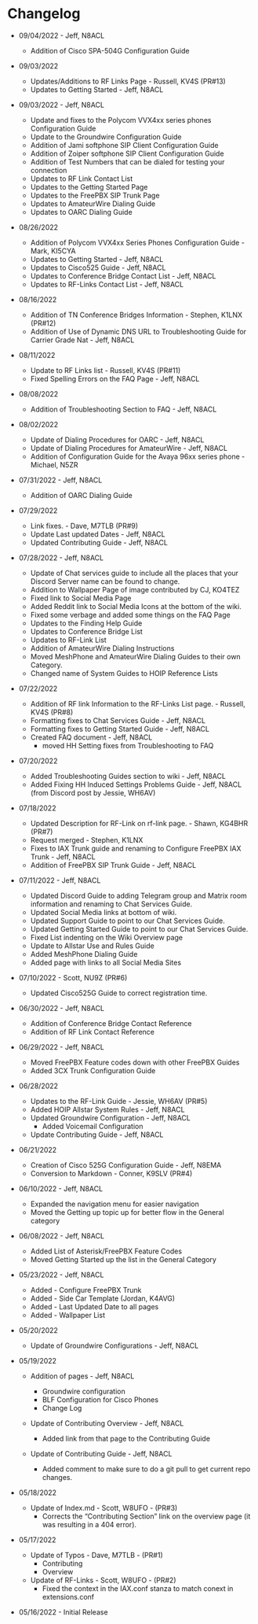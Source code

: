 # Changelog

* 09/04/2022 - Jeff, N8ACL
    * Addition of Cisco SPA-504G Configuration Guide

* 09/03/2022
    * Updates/Additions to RF Links Page - Russell, KV4S (PR#13)
    * Updates to Getting Started - Jeff, N8ACL

* 09/03/2022 - Jeff, N8ACL
    * Update and fixes to the Polycom VVX4xx series phones Configuration Guide
    * Update to the Groundwire Configuration Guide
    * Addition of Jami softphone SIP Client Configuration Guide
    * Addition of Zoiper softphone SIP Client Configuration Guide
    * Addition of Test Numbers that can be dialed for testing your connection
    * Updates to RF Link Contact List
    * Updates to the Getting Started Page
    * Updates to the FreePBX SIP Trunk Page
    * Updates to AmateurWire Dialing Guide
    * Updates to OARC Dialing Guide

* 08/26/2022
    * Addition of Polycom VVX4xx Series Phones Configuration Guide - Mark, KI5CYA
    * Updates to Getting Started - Jeff, N8ACL
    * Updates to Cisco525 Guide - Jeff, N8ACL
    * Updates to Conference Bridge Contact List - Jeff, N8ACL
    * Updates to RF-Links Contact List - Jeff, N8ACL

* 08/16/2022
    * Addition of TN Conference Bridges Information - Stephen, K1LNX (PR#12)
    * Addition of Use of Dynamic DNS URL to Troubleshooting Guide for Carrier Grade Nat - Jeff, N8ACL

* 08/11/2022
    * Update to RF Links list - Russell, KV4S (PR#11)
    * Fixed Spelling Errors on the FAQ Page - Jeff, N8ACL

* 08/08/2022
    * Addition of Troubleshooting Section to FAQ - Jeff, N8ACL

* 08/02/2022
    * Update of Dialing Procedures for OARC - Jeff, N8ACL
    * Update of Dialing Procedures for AmateurWire - Jeff, N8ACL
    * Addition of Configuration Guide for the Avaya 96xx series phone - Michael, N5ZR

* 07/31/2022 - Jeff, N8ACL
    * Addition of OARC Dialing Guide

* 07/29/2022 
    * Link fixes. - Dave, M7TLB (PR#9)
    * Update Last updated Dates - Jeff, N8ACL
    * Updated Contributing Guide - Jeff, N8ACL

* 07/28/2022 - Jeff, N8ACL
    * Update of Chat services guide to include all the places that your Discord Server name can be found to change.
    * Addition to Wallpaper Page of image contributed by CJ, KO4TEZ
    * Fixed link to Social Media Page
    * Added Reddit link to Social Media Icons at the bottom of the wiki.
    * Fixed some verbage and added some things on the FAQ Page
    * Updates to the Finding Help Guide
    * Updates to Conference Bridge List
    * Updates to RF-Link List
    * Addition of AmateurWire Dialing Instructions
    * Moved MeshPhone and AmateurWire Dialing Guides to their own Category.
    * Changed name of System Guides to HOIP Reference Lists

* 07/22/2022
    * Addition of RF link Information to the RF-Links List page. - Russell, KV4S (PR#8)
    * Formatting fixes to Chat Services Guide - Jeff, N8ACL
    * Formatting fixes to Getting Started Guide - Jeff, N8ACL
    * Created FAQ document - Jeff, N8ACL
        * moved HH Setting fixes from Troubleshooting to FAQ 

* 07/20/2022
    * Added Troubleshooting Guides section to wiki - Jeff, N8ACL
    * Added Fixing HH Induced Settings Problems Guide - Jeff, N8ACL (from Discord post by Jessie, WH6AV)

* 07/18/2022 
    * Updated Description for RF-Link on rf-link page. - Shawn, KG4BHR (PR#7)
    * Request merged - Stephen, K1LNX
    * Fixes to IAX Trunk guide and renaming to Configure FreePBX IAX Trunk - Jeff, N8ACL
    * Addition of FreePBX SIP Trunk Guide - Jeff, N8ACL

* 07/11/2022 - Jeff, N8ACL
    * Updated Discord Guide to adding Telegram group and Matrix room information and renaming to Chat Services Guide.
    * Updated Social Media links at bottom of wiki.
    * Updated Support Guide to point to our Chat Services Guide.
    * Updated Getting Started Guide to point to our Chat Services Guide.
    * Fixed List indenting on the Wiki Overview page
    * Update to Allstar Use and Rules Guide
    * Added MeshPhone Dialing Guide
    * Added page with links to all Social Media Sites

* 07/10/2022 - Scott, NU9Z (PR#6)
    * Updated Cisco525G Guide to correct registration time.

* 06/30/2022 - Jeff, N8ACL
    * Addition of Conference Bridge Contact Reference
    * Addition of RF Link Contact Reference

* 06/29/2022 - Jeff, N8ACL
    * Moved FreePBX Feature codes down with other FreePBX Guides
    * Added 3CX Trunk Configuration Guide

* 06/28/2022
    * Updates to the RF-Link Guide - Jessie, WH6AV (PR#5)
    * Added HOIP Allstar System Rules - Jeff, N8ACL
    * Updated Groundwire Configuration - Jeff, N8ACL
        * Added Voicemail Configuration
    * Update Contributing Guide - Jeff, N8ACL
 
* 06/21/2022
    * Creation of Cisco 525G Configuration Guide - Jeff, N8EMA
    * Conversion to Markdown - Conner, K9SLV (PR#4)

* 06/10/2022 - Jeff, N8ACL
    * Expanded the navigation menu for easier navigation
    * Moved the Getting up topic up for better flow in the General category

* 06/08/2022 - Jeff, N8ACL
    * Added List of Asterisk/FreePBX Feature Codes
    * Moved Getting Started up the list in the General Category

* 05/23/2022 - Jeff, N8ACL
    * Added - Configure FreePBX Trunk
    * Added - Side Car Template (Jordan, K4AVG)
    * Added - Last Updated Date to all pages
    * Added - Wallpaper List

* 05/20/2022
    * Update of Groundwire Configurations - Jeff, N8ACL

* 05/19/2022
    * Addition of pages - Jeff, N8ACL
        * Groundwire configuration
        * BLF Configuration for Cisco Phones
        * Change Log
    * Update of Contributing Overview - Jeff, N8ACL
        * Added link from that page to the Contributing Guide

    * Update of Contributing Guide - Jeff, N8ACL
        * Added comment to make sure to do a git pull to get current repo changes.

* 05/18/2022
    * Update of Index.md - Scott, W8UFO - (PR#3)
        * Corrects the “Contributing Section” link on the overview page (it was resulting in a 404 error).

* 05/17/2022
    * Update of Typos - Dave, M7TLB - (PR#1)
        * Contributing
        * Overview
    * Update of RF-Links - Scott, W8UFO - (PR#2)
        * Fixed the context in the IAX.conf stanza to match conext in extensions.conf

* 05/16/2022 - Initial Release